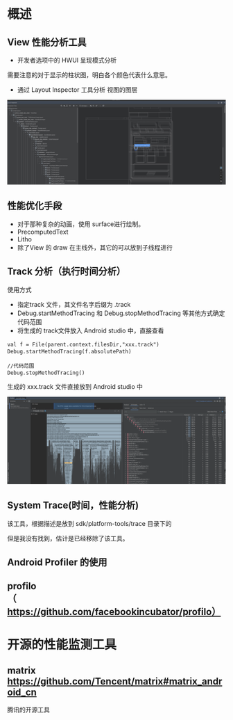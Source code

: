# 概述

## View 性能分析工具

 -  开发者选项中的 HWUI 呈现模式分析

需要注意的对于显示的柱状图，明白各个颜色代表什么意思。

-  通过 Layout Inspector 工具分析 视图的图层

![image](./img/EFD3C758-37EB-47C6-BDAE-8ECF4B1DD0A9.png)

## 性能优化手段

-  对于那种复杂的动画，使用 surface进行绘制。
-  PrecomputedText 
- Litho
- 除了View 的 draw 在主线外，其它的可以放到子线程进行



## Track 分析（执行时间分析）

使用方式

- 指定track 文件，其文件名字后缀为 .track
- Debug.startMethodTracing 和 Debug.stopMethodTracing 等其他方式确定代码范围
- 将生成的 track文件放入 Android studio 中，直接查看

```
val f = File(parent.context.filesDir,"xxx.track")
Debug.startMethodTracing(f.absolutePath)

//代码范围
Debug.stopMethodTracing()        

```

生成的 xxx.track 文件直接放到 Android studio 中

![image](./img/5514FC12-515C-45F9-892D-5F37A06FE0BD.png)


## System Trace(时间，性能分析)

该工具，根据描述是放到 sdk/platform-tools/trace 目录下的

但是我没有找到，估计是已经移除了该工具。

## Android Profiler 的使用


## profilo（https://github.com/facebookincubator/profilo）


# 开源的性能监测工具

## matrix https://github.com/Tencent/matrix#matrix_android_cn

腾讯的开源工具